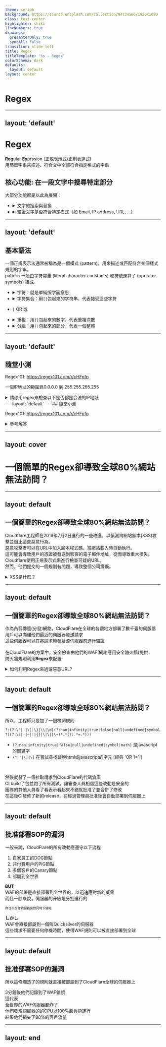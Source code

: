 ```yaml
---
theme: seriph
background: https://source.unsplash.com/collection/94734566/1920x1080
class: text-center
highlighter: shiki
lineNumbers: true
drawings:
  presenterOnly: true
  syncAll: false
transition: slide-left
title: Regex
titleTemplate: '%s - Regex'
colorSchema: dark
defaults:
  layout: default
layout: center
---
```


# Regex


---
layout: 'default'
---

# Regex

**Reg**ular **Ex**prssion
(正規表示式/正則表達式)  
用簡單字串來描述、符合文中全部符合指定格式的字串

## 核心功能: 在一段文字中搜尋特定部分

大部分功能都是以此為展開：
- <details>
    <summary> 文字的搜索與替換 </summary>
    例：

    <!-- 利用vim做演示 -->

    ```txt
    bau -> byau
    ceu -> cyeu
    diu -> dyiu
    fou -> fyou
    gau -> gyau
    ```
    vim cmd: `:%s/\(\w\)\(\w\w\)/\1y\2/g`
  </details>

- <details> 
    <summary> 驗證文字是否符合特定模式（如 Email, IP address, URL, ...）</summary>

    檢查合法 Email:
    `^((?!\.)[\w\-_.]*[^.])(@\w+)(\.\w+(\.\w+)?[^.\W])$`
  </details>


---
layout: 'default'
---

## 基本語法

一個正規表示法通常被稱為是一個模式 (pattern)，用來描述或匹配符合某個樣式規則的字串。  
pattern 一般由字符常量 (literal character constants) 和符號運算子 (operator symbols) 組成。  



- <details>
    <summary>字符：就是單純照字面意思</summary>
    如：<code>Dustin</code> 就是匹配<code>Dustin</code> 這個字串
  </details>

- <details>
    <summary>字符集合：用<code>[]</code>包起來的字符串，代表接受這些字符</summary>
    如：<code>[aiueo]</code>代表我要找<code>aiueo</code>中的其中一個字
    
    也有特殊用法如<code>[a-z]</code>代表所有小寫字母a到z  
    <code>\n</code> 代表新一行  
    <code>\w</code> 代表所有字母、數字、底線  
    <code>\d</code> 任何數字  
    <code>\s</code> 任何空白字元  
    <code>.</code> 代表任何字元  
    ... 等等等等
  </details>

- `|` OR 或

- <details>
    <summary>重複：用<code>{}</code>包起來的數字，代表重複次數</summary>
    如：<code>a{3}</code>代表<code>aaa</code><br/>
    <code>a{3,5}</code>代表<code>aaa</code>、<code>aaaa</code>或<code>aaaaa</code>

    也有特殊的符號來表示常用的次數限制：<br/>
    <code>a+</code>代表一個以上的a<br/>
    <code>a*</code>代表零個以上的a<br/>
    <code>a?</code>代表零個或一個a<br/>

  </details>

- <details>
    <summary>分組：用<code>()</code>包起來的部分，代表一個整體</summary>
    如：<code>(ab)+</code>代表<code>ab</code>、<code>abab</code>、<code>ababab</code>...等等

    在需要嵌套過濾選項常用
  </details>


<!--

open regex101
explain how to use regex101

On every step:
    1) the regex
    2) the test cases
    3) the explanation
    +) the process of how the regex be matched

-->

---
layout: 'default'
---

## 隨堂小測

Regex101: https://regex101.com/r/cHFpfp

一個IP地址的範圍爲0.0.0.0 到 255.255.255.255  

<details>
        <summary>請你用regex來檢查以下是否都是合法的IP地址</summary>
<table>
<tbody>

<tr>
<td>10.0.0.30</td>
<td>172.16.0.1</td>
<td>114.514.1919.810</td>
<td>155.255.255&255</td>
</tr>

<tr>
<td>256.0.0.1</td>
<td>192.168.1.1</td>
<td>10.0.0.1</td>
<td>300.200.100.50</td>
</tr>

<tr>
<td>127.0.0.1</td>
<td>8.8.8.8</td>
<td>1.2.3.4.5</td>
<td>192.168.1.</td>
</tr>

<tr>
<td>123.45.67.89</td>
<td>192.168.1.256</td>
<td>192.168.-1.1</td>
<td>192.168.1.1</td>
</tr>

<tr>
<td>203.0.113.0</td>
<td>192.168.1.abc</td>
<td>192.168.1.256</td>
<td>198.51.100.1</td>
</tr>

<tr>
<td>192.168.300.1</td>
<td>0.0.0.0</td>
</tr>

</tbody>
</table>
</details>
---
layout: 'default'
---
## 隨堂小測

Regex101: https://regex101.com/r/cHFpfp

<details>
   <summary>參考解答</summary>
   <code>^(25[0-5]|2[0-4]\d|1\d\d|[1-9]\d|\d)(\.(25[0-5]|2[0-4]\d|1\d\d|[1-9]\d|\d)){3}$</code>

   拆解：
    <ul>
    <li> <code>25[0-5]</code> 代表 250-255 </li>
    <li> <code>2[0-4]\d</code> 代表 200-249 </li>
    <li> <code>1\d\d</code> 代表 100-199 </li>
    <li> <code>[1-9]\d</code> 代表 10-99 </li>
    <li> <code>\d</code> 代表 0-9 </li>
    </ul>

    => (25[0-5]|2[0-4]\d|1\d\d|[1-9]\d|\d) 代表一個0-255的數字
    => (\.(25[0-5]|2[0-4]\d|1\d\d|[1-9]\d|\d)) 前面多了一個點：代表點後接一個0-255的數字
    => {3} 代表重複三次



</details>

---
layout: cover
---

#  一個簡單的Regex卻導致全球80%網站無法訪問？

---
layout: default
---


##  一個簡單的Regex卻導致全球80%網站無法訪問？

Cloudflare工程師在2019年7月2日進行的一些改進，以偵測跨網站腳本(XSS)攻擊並阻止這些惡意行為。   
惡意攻擊者可以在URL中加入腳本程式碼，當網站載入時自動執行。   
這可能會導致用戶的憑證被發送到駭客的電子郵件地址，從而導致重大損失。  
Cloudflare使用正規表示式來進行檢查可疑的URL。  
然而，他們提交的一個規則有問題，導致整個公司癱瘓。

<details>
<summary>XSS是什麼？</summary>
XSS（跨網站腳本）攻擊是一種網絡安全漏洞，它允許攻擊者將惡意腳本注入到網頁中的用戶端（通常是通過網頁應用程序）上。  
當受害者訪問帶有惡意腳本的網頁時，該腳本就會在他們的瀏覽器中運行，  
進而使攻擊者能夠竊取用戶的cookie、session token等敏感資訊，或者修改網頁上的內容

將這種惡意URL發送給毫無戒備的小白，boom!  
他的帳號就是你的了
</details>

---
layout: default
---
<style>
.small {
font-size: 10px;
}
</style>

##  一個簡單的Regex卻導致全球80%網站無法訪問？
作為內容傳遞(分發)網路，CloudFlare在全球的各個地方部署了數千臺的伺服器  
用戶可以向離他們最近的伺服器發送請求  
這些伺服器可以在將請求轉發給源伺服器前進行驗證  
<br/>
在CloudFlare的方案中，安全檢查由他們的WAF(網絡應用安全防火牆)提供  
防火牆規則利用**Regex**來配置  
<details>
<summary>如何利用Regex來過濾惡意URL?</summary>
例
絕大部分的時候，一個正常的URL絕對不會包含SQL指令<br/>
<code>http://lol.com/users?id=1; DROP TABLE users;</code><div class="small">(怎麽動不動就Drop別人Table啊</div>
可以使用以下Regex來偵測: <br/>
<code>('|b)(SELECT|INSERT|DROP|UPDATE|DELETE|UNION|EXEC|CREATE|INTO|FROM|WHERE)\b.*</code>
</details>

---
layout: default
---

## 一個簡單的Regex卻導致全球80%網站無法訪問？
所以，工程師只是加了一個檢測規則:  

```txt
?:(?:\"|'|\]|\}|\\|\d|(?:nan|infinity|true|false|null|undefined|symbol|math)|\`|\-|\+)+[)]*;
?((?:\s|-|~|!|{}|\|\||\+)*.*(?:.*=.*)))
```

- `(?:nan|infinity|true|false|null|undefined|symbol|math)` 是javascript的關鍵字
- `\"|'|\]|\}` 在嘗試尋找跳脫html或javascript的字元 (經典 'OR 1=1')


<!-- 可以看到，他在匹配一些javascript的關鍵字 -->
<!-- 以及一些可以跳脫html或javascript的字符，如引號和大括號 -->
<!-- 也可以看到他在匹配一些URL查詢字符串(`param=query_string`)，這是XSS常見切入點 -->

<br/>

然後就發了一個拉取請求到CloudFlare的代碼倉庫  
CI build了包並跑了所有測試，讓審查人員相信這些改動是安全的  
團隊的其他人員看了看表示看起來不錯就批准了並合併了修改  
在這後CI發佈了新的release，在經過管理員批准後會自動部署到伺服器上  


---
layout: default
---

<style>
.small {
font-size: 10px;
}
</style>
## 批准部署SOP的漏洞

一般來說，CloudFlare的所有改動應遵守以下流程
1. 自家員工的DOG節點
2. 非付費用戶的PIG節點
3. 多個客戶的Canary節點
4. 部屬到全世界

**BUT**  
WAF的部署是直接部署到全世界的，以迅速應對新的威脅  
而且一般來說，伺服器的升級是分批進行的<div class="small">你也不想你的服務突然同時下線吧</div>

**しかし**  
WAF會直接部屬到一個叫Quicksilver的伺服器  
這些請求不需要任何停機時間，使得WAF規則可以被直接部署到全球

---
layout: default
---

## 批准部署SOP的漏洞

所以這條爛透了的規則就直接被部屬到了CloudFlare全球的伺服器上

3分鐘後他們記錄到了WAF錯誤  
這代表  
全世界的WAF伺服器都炸了  
他們發現伺服器的的CPU以100%超負荷運行  
結果他們損失了80%的客戶流量

---
layout: end
---
